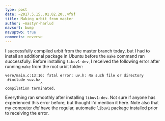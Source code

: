 ```yaml
---
type: post
date: ~2017.5.15..01.02.20..4f9f
title: Making urbit from master
author: ~mastyr-harlud
navsort: bump
navuptwo: true
comments: reverse
---
```


I successfully compiled urbit from the master branch today, but I had to install an additional package in Ubuntu before the `make` command ran successfully. Before installing `libuv1-dev`, I received the following error after running `make` from the root urbit folder:

```
vere/main.c:13:16: fatal error: uv.h: No such file or directory
 #include <uv.h>
                ^
compilation terminated.
```

Everything ran smoothly after installing `libuv1-dev`. Not sure if anyone has experienced this error before, but thought I'd mention it here. Note also that my computer *did* have the regular, automatic `libuv1` package installed prior to receiving the error.
